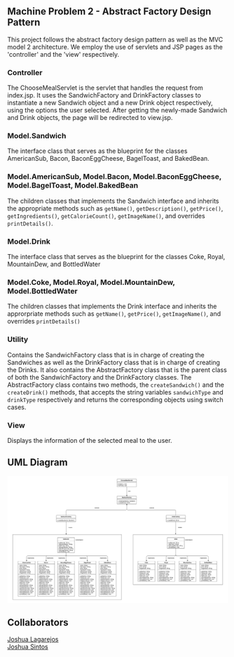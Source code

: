 ## Machine Problem 2 - Abstract Factory Design Pattern

This project follows the abstract factory design pattern as well as the MVC model 2 architecture. We employ the use of servlets and JSP pages as the 'controller' and the 'view' respectively.

### Controller

The ChooseMealServlet is the servlet that handles the request from index.jsp. It uses the SandwichFactory and DrinkFactory classes to instantiate a new Sandwich object and a new Drink object respectively, using the options the user selected. After getting the newly-made Sandwich and Drink objects, the page will be redirected to view.jsp.

### Model.Sandwich

The interface class that serves as the blueprint for the classes AmericanSub, Bacon, BaconEggCheese, BagelToast, and BakedBean.

### Model.AmericanSub, Model.Bacon, Model.BaconEggCheese, Model.BagelToast, Model.BakedBean

The children classes that implements the Sandwich interface and inherits the appropriate methods such as `getName()`, `getDescription()`, `getPrice()`, `getIngredients()`, `getCalorieCount()`, `getImageName()`, and overrides `printDetails()`.

### Model.Drink

The interface class that serves as the blueprint for the classes Coke, Royal, MountainDew, and BottledWater

### Model.Coke, Model.Royal, Model.MountainDew, Model.BottledWater

The children classes that implements the Drink interface and inherits the approrpriate methods such as `getName()`, `getPrice()`, `getImageName()`, and overrides `printDetails()`

### Utility

Contains the SandwichFactory class that is in charge of creating the Sandwiches as well as the DrinkFactory class that is in charge of creating the Drinks. It also contains the AbstractFactory class that is the parent class of both the SandwichFactory and the DrinkFactory classes. The AbstractFactory class contains two methods, the `createSandwich()` and the `createDrink()` methods, that accepts the string variables `sandwichType` and `drinkType` respectively and returns the corresponding objects using switch cases.

### View

Displays the information of the selected meal to the user.

## UML Diagram

<p align="center">
    <img alt="DESPTRN - Machine Problem 1.2 UML" src="https://github.com/JSintos/DESPTRN/blob/machineproblem2/DESPTRN%20-%20Machine%20Problem%202%20UML.png?raw=true">
</p>

## Collaborators

[Joshua Lagarejos](https://github.com/joshualagarejos)  
[Joshua Sintos](https://github.com/JSintos)